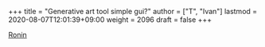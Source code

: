 +++
title = "Generative art tool simple gui?"
author = ["T", "Ivan"]
lastmod = 2020-08-07T12:01:39+09:00
weight = 2096
draft = false
+++

[Ronin](https://100r.co/site/ronin.html)
